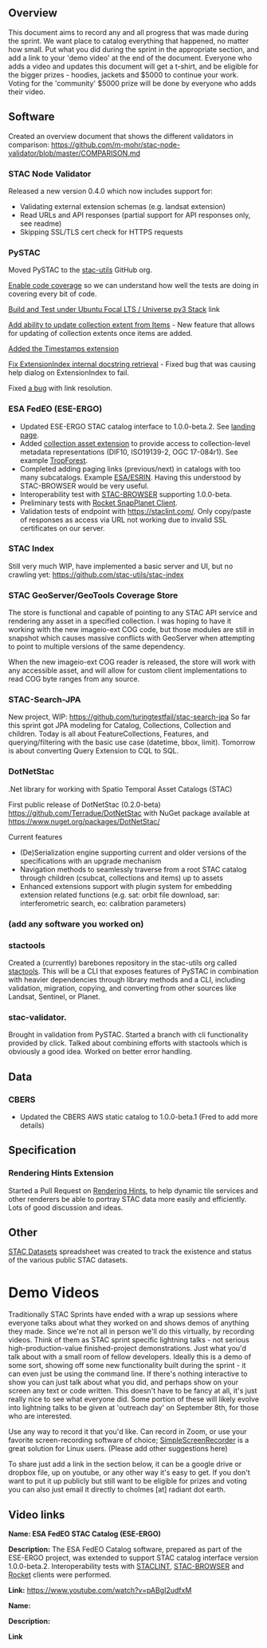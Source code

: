## Overview

This document aims to record any and all progress that was made during the sprint. We want place to catalog everything that happened, no matter how small. 
Put what you did during the sprint in the appropriate section, and add a link to your 'demo video' at the end of the document. Everyone who adds a video
and updates this document will get a t-shirt, and be eligible for the bigger prizes - hoodies, jackets and $5000 to continue your work. Voting for the 'community' 
$5000 prize will be done by everyone who adds their video.

## Software

Created an overview document that shows the different validators in comparison: https://github.com/m-mohr/stac-node-validator/blob/master/COMPARISON.md

### STAC Node Validator

Released a new version 0.4.0 which now includes support for:

- Validating external extension schemas (e.g. landsat extension)
- Read URLs and API responses (partial support for API responses only, see readme)
- Skipping SSL/TLS cert check for HTTPS requests

### PySTAC

Moved PySTAC to the [stac-utils](https://github.com/stac-utils) GitHub org.

[Enable code coverage](https://github.com/stac-utils/pystac/pull/164) so we can understand how well the tests are doing in covering every bit of code.

[Build and Test under Ubuntu Focal LTS / Universe py3 Stack](https://github.com/stac-utils/pystac/issues/143)
link

[Add ability to update collection extent from Items](https://github.com/stac-utils/pystac/pull/168) - New feature that allows for updating of collection extents once items are added.

[Added the Timestamps extension](https://github.com/stac-utils/pystac/pull/161)

[Fix ExtensionIndex internal docstring retrieval](https://github.com/stac-utils/pystac/pull/159) - Fixed bug that was causing help dialog on ExtensionIndex to fail.

Fixed [a bug](https://github.com/stac-utils/pystac/pull/172) with link resolution.  

### ESA FedEO (ESE-ERGO)
* Updated ESE-ERGO STAC catalog interface to 1.0.0-beta.2. See [landing page](https://ergo.spacebel.be/).
* Added [collection asset extension](https://github.com/radiantearth/stac-spec/tree/master/extensions/collection-assets) to provide access to collection-level metadata representations (DIF10, ISO19139-2, OGC 17-084r1).  See example [TropForest](https://ergo.spacebel.be/series/eo:platform/ALOS-1/TropForest).
* Completed adding paging links (previous/next) in catalogs with too many subcatalogs.  Example [ESA/ESRIN](https://ergo.spacebel.be/series/eo:organisationName/ESA@ESRIN?startRecord=51).  Having this understood by STAC-BROWSER would be very useful.
* Interoperability test with [STAC-BROWSER](https://geo.spacebel.be/?t=catalogs) supporting 1.0.0-beta.
* Preliminary tests with [Rocket SnapPlanet Client](https://rocket.snapplanet.io/home?_url=https:%2F%2Fergo.spacebel.be%2F).
* Validation tests of endpoint with https://staclint.com/.  Only copy/paste of responses as access via URL not working due to invalid SSL certificates on our server.

### STAC Index

Still very much WIP, have implemented a basic server and UI, but no crawling yet: https://github.com/stac-utils/stac-index

### STAC GeoServer/GeoTools Coverage Store
The store is functional and capable of pointing to any STAC API service and rendering any asset in a specified collection.
I was hoping to have it working with the new imageio-ext COG code, but those modules are still in snapshot which causes 
massive conflicts with GeoServer when attempting to point to multiple versions of the same dependency.

When the new imageio-ext COG reader is released, the store will work with any accessible asset, and will allow for 
custom client implementations to read COG byte ranges from any source.  

### STAC-Search-JPA

New project, WIP:  https://github.com/turingtestfail/stac-search-jpa  So far this sprint got JPA modeling for Catalog, Collections, Collection and children.  Today is all about FeatureCollections, Features, and querying/filtering with the basic use case (datetime, bbox, limit).  Tomorrow is about converting Query Extension to CQL to SQL.

### DotNetStac

.Net library for working with Spatio Temporal Asset Catalogs (STAC) 

First public release of DotNetStac (0.2.0-beta) https://github.com/Terradue/DotNetStac with NuGet package available at https://www.nuget.org/packages/DotNetStac/

Current features

* (De)Serialization engine supporting current and older versions of the specifications with an upgrade mechanism
* Navigation methods to seamlessly traverse from a root STAC catalog through children (csubcat, collections and items) up to assets
* Enhanced extensions support with plugin system for embedding extension related functions (e.g. sat: orbit file download, sar: interferometric search, eo: calibration parameters)

### (add any software you worked on)

### stactools

Created a (currently) barebones repository in the stac-utils org called [stactools](https://github.com/stac-utils/stactools). This will be a CLI that exposes features of PySTAC in combination with heavier dependencies through library methods and a CLI, including validation, migration, copying, and converting from other sources like Landsat, Sentinel, or Planet.

### stac-validator.  

Brought in validation from PySTAC. Started a branch with cli functionality provided by click. Talked about combining efforts with stactools which is obviously a good idea. Worked on better error handling. 


## Data

### CBERS

* Updated the CBERS AWS static catalog to 1.0.0-beta.1 (Fred to add more details)

## Specification

### Rendering Hints Extension

Started a Pull Request on [Rendering Hints](https://github.com/radiantearth/stac-spec/pull/879), to help dynamic tile services and other renderers be able to 
portray STAC data more easily and efficiently. Lots of good discussion and ideas.

## Other

[STAC Datasets](https://docs.google.com/spreadsheets/d/1f-qpoGHohTdY9BVi9drb4mCRX8OLzZhlmKMJi9AEW20/edit#gid=0) spreadsheet was created to track the existence and status of the various public STAC datasets.

# Demo Videos

Traditionally STAC Sprints have ended with a wrap up sessions where everyone talks about what they worked on and shows demos of anything they made. Since we're
not all in person we'll do this virtually, by recording videos. Think of them as STAC sprint specific lightning talks - not serious high-production-value 
finished-project demonstrations. Just what you'd talk about with a small room of fellow developers. Ideally this is a demo of some sort, showing off some new 
functionality built during the sprint - it can even just be using the command line. If there's nothing interactive to show you can just talk about what you did, and
perhaps show on your screen any text or code written. This doesn't have to be fancy at all, it's just really nice to see what everyone did. Some portion of
these will likely evolve into lightning talks to be given at 'outreach day' on September 8th, for those who are interested.

Use any way to record it that you'd like. Can record in Zoom, or use your favorite screen-recording software of choice; [SimpleScreenRecorder](https://www.maartenbaert.be/simplescreenrecorder/) is a great solution for Linux users. (Please add other suggestions here)

To share just add a link in the section below, it can be a google drive or dropbox file, up on youtube, or any other way it's easy to get. If you don't want
to put it up publicly but still want to be eligible for prizes and voting you can also just email it directly to cholmes [at] radiant dot earth.

## Video links

**Name: ESA FedEO STAC Catalog (ESE-ERGO)**

**Description:** The ESA FedEO Catalog software, prepared as part of the ESE-ERGO project, was extended to support STAC catalog interface version 1.0.0-beta.2.  Interoperability tests with [STACLINT](https://staclint.com/), [STAC-BROWSER](https://github.com/radiantearth/stac-browser) and [Rocket](https://rocket.snapplanet.io/home) clients were performed.

**Link:** https://www.youtube.com/watch?v=pABgI2udfxM

**Name:**

**Description:**

**Link**
